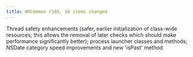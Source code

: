 ```yaml
---
title: WOCommon r195, 16 items changed
---
```


Thread safety enhancements (safer, earlier initialization of class-wide resources; this allows the removal of later checks which should make performance significantly better); process launcher classes and methods; NSDate category speed improvements and new 'isPast' method
